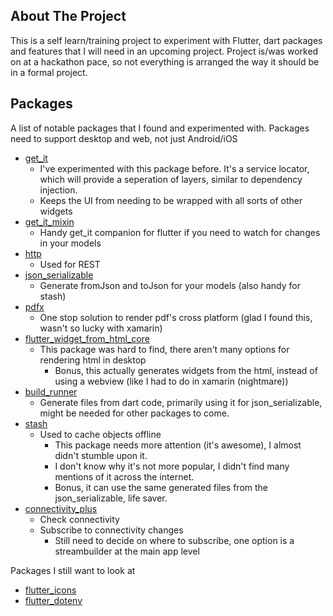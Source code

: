 ## About The Project

This is a self learn/training project to experiment with Flutter, dart packages and features that I will need in an upcoming project.  Project is/was worked on at a hackathon pace, so not everything is arranged the way it should be in a formal project.

## Packages

A list of notable packages that I found and experimented with.  Packages need to support desktop and web, not just Android/iOS

* [get_it](https://pub.dev/packages/get_it)
    * I've experimented with this package before.  It's a service locator, which will provide a seperation of layers, similar to dependency injection.
    * Keeps the UI from needing to be wrapped with all sorts of other widgets
* [get_it_mixin](https://pub.dev/packages/get_it_mixin)
    * Handy get_it companion for flutter if you need to watch for changes in your models
* [http](https://pub.dev/packages/http)
    * Used for REST
* [json_serializable](https://pub.dev/packages/json_serializable)
    * Generate fromJson and toJson for your models (also handy for stash)
* [pdfx](https://pub.dev/packages/pdfx)
    * One stop solution to render pdf's cross platform (glad I found this, wasn't so lucky with xamarin)
* [flutter_widget_from_html_core](https://pub.dev/packages/flutter_widget_from_html_core)
    * This package was hard to find, there aren't many options for rendering html in desktop
        * Bonus, this actually generates widgets from the html, instead of using a webview (like I had to do in xamarin (nightmare))
* [build_runner](https://pub.dev/packages/build_runner)
    * Generate files from dart code, primarily using it for json_serializable, might be needed for other packages to come.
* [stash](https://pub.dev/packages/stash)
    * Used to cache objects offline
        * This package needs more attention (it's awesome), I almost didn't stumble upon it.
        * I don't know why it's not more popular, I didn't find many mentions of it across the internet.
        * Bonus, it can use the same generated files from the json_serializable, life saver.
* [connectivity_plus](https://pub.dev/packages/connectivity_plus)
    * Check connectivity
    * Subscribe to connectivity changes
        * Still need to decide on where to subscribe, one option is a streambuilder at the main app level

Packages I still want to look at

* [flutter_icons](https://pub.dev/packages/flutter_launcher_icons)
* [flutter_dotenv](https://pub.dev/packages/flutter_dotenv)


